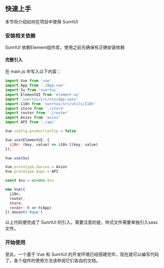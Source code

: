 ## 快速上手

本节将介绍如何在项目中使用 SunrtUI

### 安装相关依赖

SunrtUI 依赖Element组件库，使用之前先确保有正确安装依赖

#### 完整引入

在 main.js 中写入以下内容：

```javascript
import Vue from 'vue'
import App from './App.vue'
import Su from 'sunrtui'
import ElementUI from 'element-ui'
import 'sunrtui/src/css/app.sass'
import i18n from 'sunrtui/src/utils/I18n'
import store from './store'
import router from './router'
import Axios from 'axios'
import API from './api'

Vue.config.productionTip = false

Vue.use(ElementUI, {
  i18n: (key, value) => i18n.t(key, value)
});

Vue.use(Su)

Vue.prototype.$axios = Axios
Vue.prototype.$api = API

const $su = window.$su

new Vue({
  i18n,
  router,
  store,
  render: h => h(App)
}).$mount('#app')
```

以上代码便完成了 SunrtUI 的引入。需要注意的是，样式文件需要单独引入sass文件。

### 开始使用

至此，一个基于 Vue 和 SunrtUI 的开发环境已经搭建完毕，现在就可以编写代码了。各个组件的使用方法请参阅它们各自的文档。
